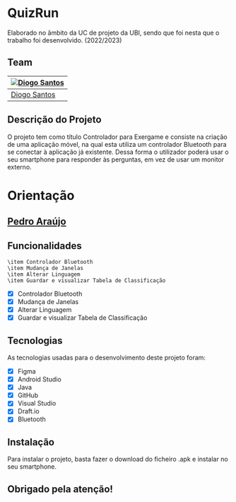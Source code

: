 # QuizRun
Elaborado no âmbito da UC de projeto da UBI, sendo que foi nesta que o trabalho foi desenvolvido. (2022/2023)

## Team
| [![Diogo Santos](https://avatars.githubusercontent.com/u/96886187?s=100&v=4)](https://github.com/DidiTuga) |
|------------------------------------------------------------------------------------------------------------|
| [Diogo Santos](https://github.com/DidiTuga)                                                                |  

## Descrição do Projeto

O projeto tem como título Controlador para Exergame e consiste na criação de uma aplicação móvel, na qual esta utiliza um controlador Bluetooth para se conectar à aplicação já existente. Dessa forma o utilizador poderá usar o seu smartphone para responder às perguntas, em vez de usar um monitor externo. 

# Orientação
## [Pedro Araújo](https://www.ubi.pt/Pessoa/paraujo)

## Funcionalidades
    \item Controlador Bluetooth
    \item Mudança de Janelas
    \item Alterar Linguagem
    \item Guardar e visualizar Tabela de Classificação

- [x] Controlador Bluetooth
- [x] Mudança de Janelas
- [x] Alterar Linguagem
- [x] Guardar e visualizar Tabela de Classificação

## Tecnologias
As tecnologias usadas para o desenvolvimento deste projeto foram:
- [x] Figma
- [x] Android Studio
- [x] Java
- [x] GitHub
- [x] Visual Studio
- [x] Draft.io
- [x] Bluetooth

## Instalação 
Para instalar o projeto, basta fazer o download do ficheiro .apk e instalar no seu smartphone.


## Obrigado pela atenção!
